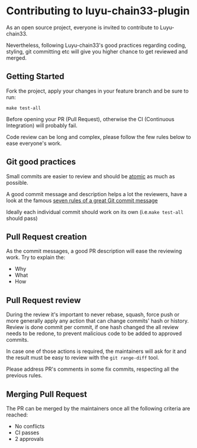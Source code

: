 # Contributing to luyu-chain33-plugin

As an open source project, everyone is invited to contribute to Luyu-chain33.

Nevertheless, following Luyu-chain33's good practices regarding coding, styling, git committing etc
will give you higher chance to get reviewed and merged.

## Getting Started

Fork the project, apply your changes in your feature branch and be sure to run:

```
make test-all
```

Before opening your PR (Pull Request), otherwise the CI (Continuous Integration) will probably fail.

Code review can be long and complex, please follow the few rules below to ease everyone's work.

## Git good practices

Small commits are easier to review and should be [atomic](https://en.wikipedia.org/wiki/Atomic_commit#Atomic_commit_convention) as much
as possible.

A good commit message and description helps a lot the reviewers, have a look at
the famous [seven rules of a great Git commit message](https://chris.beams.io/posts/git-commit/#seven-rules)

Ideally each individual commit should work on its own (i.e.`make test-all` should pass)

## Pull Request creation

As the commit messages, a good PR description will ease the reviewing work.
Try to explain the:

 - Why
 - What
 - How

## Pull Request review

During the review it's important to never rebase, squash, force push or more generally apply any action that can change commits' hash or history.
Review is done commit per commit, if one hash changed the all review needs to be redone, to prevent malicious code to be added to approved commits.

In case one of those actions is required, the maintainers will ask for it and the result must be easy to review with the `git range-diff` tool.

Please address PR's comments in some fix commits, respecting all the previous rules.

## Merging Pull Request

The PR can be merged by the maintainers once all the following criteria are reached:

 - No conflicts
 - CI passes
 - 2 approvals
